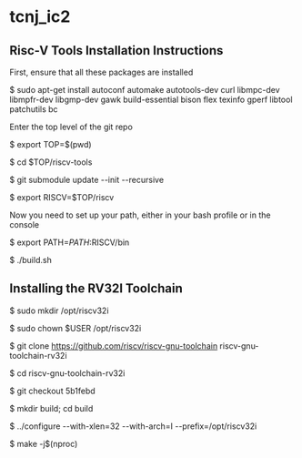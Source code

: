 # tcnj_ic2
## Risc-V Tools Installation Instructions

First, ensure that all these packages are installed

$ sudo apt-get install autoconf automake autotools-dev curl libmpc-dev libmpfr-dev libgmp-dev gawk build-essential bison flex texinfo gperf libtool patchutils bc

Enter the top level of the git repo

$ export TOP=$(pwd)

$ cd $TOP/riscv-tools

$ git submodule update --init --recursive

$ export RISCV=$TOP/riscv

Now you need to set up your path, either in your bash profile or in the console

$ export PATH=$PATH:$RISCV/bin

$ ./build.sh

## Installing the RV32I Toolchain

$ sudo mkdir /opt/riscv32i

$ sudo chown $USER /opt/riscv32i

$ git clone https://github.com/riscv/riscv-gnu-toolchain riscv-gnu-toolchain-rv32i

$ cd riscv-gnu-toolchain-rv32i

$ git checkout 5b1febd

$ mkdir build; cd build

$ ../configure --with-xlen=32 --with-arch=I --prefix=/opt/riscv32i

$ make -j$(nproc)
